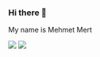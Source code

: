 ### Hi there 👋

My name is Mehmet Mert

<img src="https://github-readme-stats.vercel.app/api?username=mehmet-mert&show_icons=true&theme=radical">

<img src="https://github-readme-stats.vercel.app/api/top-langs/?username=mehmet-mert&layout=compact)](https://github.com/anuraghazra/github-readme-stats)">
